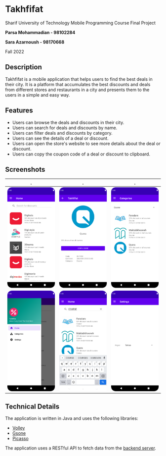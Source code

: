 # Takhfifat
Sharif University of Technology Mobile Programming Course Final Project

**Parsa Mohammadian - 98102284**

**Sara Azarnoush - 98170668**

Fall 2022

## Description
Takhfifat is a mobile application that helps users to find the best deals in their city.
It is a platform that accumulates the best discounts and deals from different stores and restaurants in a city and presents them to the users in a simple and easy way.

## Features
- Users can browse the deals and discounts in their city.
- Users can search for deals and discounts by name.
- Users can filter deals and discounts by category.
- Users can see the details of a deal or discount.
- Users can open the store's website to see more details about the deal or discount.
- Users can copy the coupon code of a deal or discount to clipboard.

## Screenshots
. | . | .
:-:|:-:|:-:
![Screenshot 1](./screenshots/1.png) | ![Screenshot 2](./screenshots/2.png) | ![Screenshot 3](./screenshots/3.png)
![Screenshot 4](./screenshots/4.png) | ![Screenshot 5](./screenshots/5.png) | ![Screenshot 6](./screenshots/6.png)

## Technical Details
The application is written in Java and uses the following libraries:
- [Volley](https://developer.android.com/training/volley)
- [Gsone](https://github.com/google/gson)
- [Picasso](https://square.github.io/picasso/)

The application uses a RESTful API to fetch data from the [backend server](https://github.com/parsa2820/mobile-project-backend).